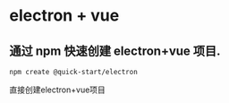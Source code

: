 # electron + vue 


## 通过 npm 快速创建 electron+vue 项目.

`npm create @quick-start/electron`

直接创建electron+vue项目
